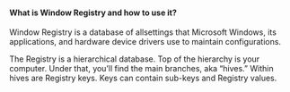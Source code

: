 #### What is Window Registry and how to use it?

Window Registry is a database of allsettings that Microsoft Windows, its applications, and hardware device drivers use to maintain configurations.

The Registry is a hierarchical database. Top of the hierarchy is your computer. Under that, you’ll find the main branches, aka “hives.” Within hives are Registry keys. Keys can contain sub-keys and Registry values.
